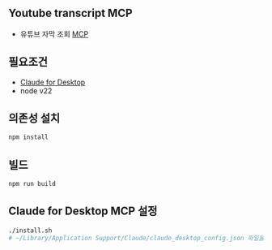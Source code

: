 ## Youtube transcript MCP

- 유튜브 자막 조회 [MCP](https://modelcontextprotocol.io/introduction)

## 필요조건

- [Claude for Desktop](https://claude.ai/download)
- node v22

## 의존성 설치

```sh
npm install
```

## 빌드

```sh
npm run build
```

## Claude for Desktop MCP 설정

```sh
./install.sh
# ~/Library/Application Support/Claude/claude_desktop_config.json 파일을 생성합니다.
```
